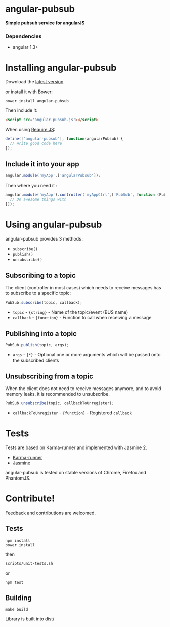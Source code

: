 angular-pubsub
==============

**Simple pubsub service for angularJS**

### Dependencies

* angular 1.3+

# Installing angular-pubsub

Download the [latest version](https://raw.github.com/glepretre/angular-pubsub/master/dist/angular-pubsub.js)

or install it with Bower:

    bower install angular-pubsub

Then include it:

```html
<script src='angular-pubsub.js'></script>
```

When using [Require.JS](http://requirejs.org/):

```javascript
define(['angular-pubsub'], function(angularPubsub) {
  // Write good code here
});
```

## Include it into your app

```javascript
angular.module('myApp',['angularPubsub']);
```

Then where you need it :

```javascript
angular.module('myApp').controller('myAppCtrl',['PubSub', function (Pubsub) {
  // Do awesome things with
}]);
```

# Using angular-pubsub

angular-pubsub provides 3 methods :
* `subscribe()`
* `publish()`
* `unsubscribe()`

## Subscribing to a topic

The client (controller in most cases) which needs to receive messages has to
subscribe to a specific topic:

```javascript
PubSub.subscribe(topic, callback);
```

- `topic` - `{string}` - Name of the topic/event (BUS name)
- `callback` - `{function}` - Function to call when receiving a message

## Publishing into a topic

```javascript
PubSub.publish(topic, args);
```

- `args` - `{*}` - Optional one or more arguments
  which will be passed onto the subscribed clients

## Unsubscribing from a topic

When the client does not need to receive messages anymore,
and to avoid memory leaks, it is recommended to unsubscribe.

```javascript
PubSub.unsubscribe(topic, callbackToUnregister);
```
- `callbackToUnregister` - `{function}` - Registered `callback`

# Tests

Tests are based on Karma-runner and implemented with Jasmine 2.

* [Karma-runner](https://karma-runner.github.io/)
* [Jasmine](https://jasmine.github.io/)

angular-pubsub is tested on stable versions of Chrome, Firefox and PhantomJS.

# Contribute!

Feedback and contributions are welcomed.

## Tests

    npm install
    bower install

then

    scripts/unit-tests.sh

or

    npm test

## Building

    make build

Library is built into dist/
